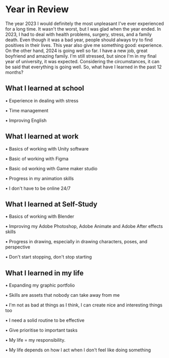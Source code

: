 # Year in Review

The year 2023 I would definitely the most unpleasant I've ever experienced for a long time. It wasn't the worst, but I was glad when the year ended. In 2023, I had to deal with health problems, surgery, stress, and a family death. Even though it was a bad year, people should always try to find positives in their lives. This year also give me something good: experience.
On the other hand, 2024 is going well so far. I have a new job, great boyfriend and amazing family. I'm still stressed, but since I'm in my final year of university, it was expected. Considering the circumstances, it can be said that everything is going well.
So, what have I learned in the past 12 months?


## What I learned at school
• Experience in dealing with stress

• Time management

• Improving English

## What I learned at work

• Basics of working with Unity software

• Basic of working with Figma 

• Basic od working with Game maker studio

• Progress in my animation skills

• I don't have to be online 24/7


## What I learned at Self-Study
• Basics of working with Blender

• Improving my Adobe Photoshop, Adobe Animate and Adobe After effects skills

• Progress in drawing, especially in drawing characters, poses, and perspective


• Don't start stopping, don't stop starting


## What I learned in my life

• Expanding my graphic portfolio

• Skills are assets that nobody can take away from me

• I'm not as bad at things as I think, I can create nice and interesting things too

• I need a solid routine to be effective

• Give prioritise to important tasks

• My life = my responsibility.

• My life depends on how I act when I don't feel like doing something







